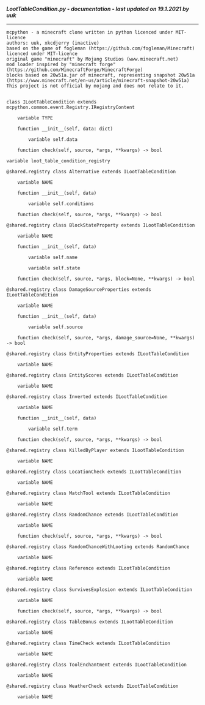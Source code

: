 ***LootTableCondition.py - documentation - last updated on 19.1.2021 by uuk***
___

    mcpython - a minecraft clone written in python licenced under MIT-licence
    authors: uuk, xkcdjerry (inactive)
    based on the game of fogleman (https://github.com/fogleman/Minecraft) licenced under MIT-licence
    original game "minecraft" by Mojang Studios (www.minecraft.net)
    mod loader inspired by "minecraft forge" (https://github.com/MinecraftForge/MinecraftForge)
    blocks based on 20w51a.jar of minecraft, representing snapshot 20w51a
    (https://www.minecraft.net/en-us/article/minecraft-snapshot-20w51a)
    This project is not official by mojang and does not relate to it.


    class ILootTableCondition extends mcpython.common.event.Registry.IRegistryContent

        variable TYPE

        function __init__(self, data: dict)

            variable self.data

        function check(self, source, *args, **kwargs) -> bool

    variable loot_table_condition_registry

    @shared.registry class Alternative extends ILootTableCondition

        variable NAME

        function __init__(self, data)

            variable self.conditions

        function check(self, source, *args, **kwargs) -> bool

    @shared.registry class BlockStateProperty extends ILootTableCondition

        variable NAME

        function __init__(self, data)

            variable self.name

            variable self.state

        function check(self, source, *args, block=None, **kwargs) -> bool

    @shared.registry class DamageSourceProperties extends ILootTableCondition

        variable NAME

        function __init__(self, data)

            variable self.source

        function check(self, source, *args, damage_source=None, **kwargs) -> bool

    @shared.registry class EntityProperties extends ILootTableCondition

        variable NAME

    @shared.registry class EntityScores extends ILootTableCondition

        variable NAME

    @shared.registry class Inverted extends ILootTableCondition

        variable NAME

        function __init__(self, data)

            variable self.term

        function check(self, source, *args, **kwargs) -> bool

    @shared.registry class KilledByPlayer extends ILootTableCondition

        variable NAME

    @shared.registry class LocationCheck extends ILootTableCondition

        variable NAME

    @shared.registry class MatchTool extends ILootTableCondition

        variable NAME

    @shared.registry class RandomChance extends ILootTableCondition

        variable NAME

        function check(self, source, *args, **kwargs) -> bool

    @shared.registry class RandomChanceWithLooting extends RandomChance

        variable NAME

    @shared.registry class Reference extends ILootTableCondition

        variable NAME

    @shared.registry class SurvivesExplosion extends ILootTableCondition

        variable NAME

        function check(self, source, *args, **kwargs) -> bool

    @shared.registry class TableBonus extends ILootTableCondition

        variable NAME

    @shared.registry class TimeCheck extends ILootTableCondition

        variable NAME

    @shared.registry class ToolEnchantment extends ILootTableCondition

        variable NAME

    @shared.registry class WeatherCheck extends ILootTableCondition

        variable NAME